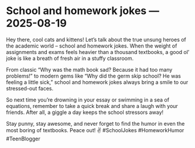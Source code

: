 # School and homework jokes — 2025-08-19

Hey there, cool cats and kittens! Let’s talk about the true unsung heroes of the academic world – school and homework jokes. When the weight of assignments and exams feels heavier than a thousand textbooks, a good ol’ joke is like a breath of fresh air in a stuffy classroom.

From classic “Why was the math book sad? Because it had too many problems!” to modern gems like “Why did the germ skip school? He was feeling a little sick,” school and homework jokes always bring a smile to our stressed-out faces.

So next time you’re drowning in your essay or swimming in a sea of equations, remember to take a quick break and share a laugh with your friends. After all, a giggle a day keeps the school stressors away!

Stay punny, stay awesome, and never forget to find the humor in even the most boring of textbooks. Peace out! ✌️ #SchoolJokes #HomeworkHumor #TeenBlogger
